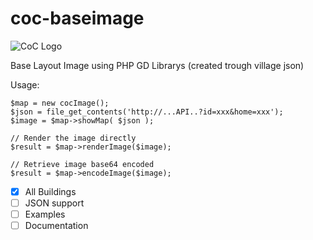 # coc-baseimage

![CoC Logo](https://clashofclans.com/img/logo/l.png?t=1449169311)

Base Layout Image using PHP GD Librarys (created trough village json)

Usage:

    $map = new cocImage();
    $json = file_get_contents('http://...API..?id=xxx&home=xxx');
    $image = $map->showMap( $json );

    // Render the image directly
    $result = $map->renderImage($image);
    
    // Retrieve image base64 encoded
    $result = $map->encodeImage($image);
    
    

- [x] All Buildings
- [ ] JSON support
- [ ] Examples
- [ ] Documentation
